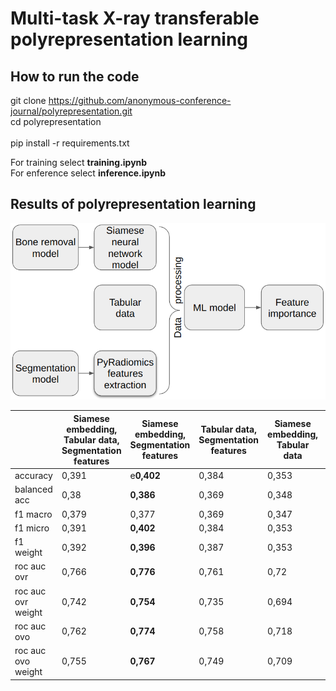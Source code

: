 # Multi-task X-ray transferable polyrepresentation learning

## How to run the code
git clone https://github.com/anonymous-conference-journal/polyrepresentation.git \
cd polyrepresentation \
\
pip install -r requirements.txt

For training select **training.ipynb** \
For enference select **inference.ipynb**

## Results of polyrepresentation learning

![polyrepresentation image](https://github.com/anonymous-conference-journal/polyrepresentation/blob/main/overview.png?raw=true)

|  | **Siamese embedding, Tabular data, Segmentation features** | **Siamese embedding, Segmentation features** | **Tabular data, Segmentation features** | **Siamese embedding, Tabular data** | **Segmentation features** | **Siamese embedding** | **Tabular data** |
|---|---|---|---|---|---|---|---|
| accuracy | 0,391 | e**0,402** | 0,384 | 0,353 | 0,394 | 0,348 | 0,222 |
| balanced acc | 0,38 |**0,386** | 0,369 | 0,348 | 0,385 | 0,329 | 0,211 |
| f1 macro | 0,379 | 0,377 | 0,369 | 0,347 |**0,382** | 0,319 | 0,2 |
| f1 micro | 0,391 |**0,402** | 0,384 | 0,353 | 0,394 | 0,348 | 0,222 |
| f1 weight | 0,392 |**0,396** | 0,387 | 0,353 | 0,393 | 0,342 | 0,212 |
| roc auc ovr | 0,766 |**0,776** | 0,761 | 0,72 | 0,764 | 0,72 | 0,618 |
| roc auc ovr weight | 0,742 |**0,754** | 0,735 | 0,694 | 0,739 | 0,703 | 0,582 |
| roc auc ovo | 0,762 |**0,774** | 0,758 | 0,718 | 0,764 | 0,717 | 0,621 |
| roc auc ovo weight | 0,755 |**0,767** | 0,749 | 0,709 | 0,754 | 0,712 | 0,606 |
